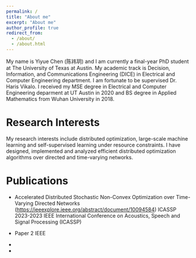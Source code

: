 ```yaml
---
permalink: /
title: "About me"
excerpt: "About me"
author_profile: true
redirect_from: 
  - /about/
  - /about.html
---
```



My name is Yiyue Chen (陈祎玥) and I am currently a final-year PhD student at The University of Texas at Austin. My academic track is Decision, Information, and Communications Engineering (DICE) in Electrical and Computer Engineering department. I am fortunate to be supervised Dr. Haris Vikalo. I received my MSE degree in Electrical and Computer Engineering deparment at UT Austin in 2020 and BS degree in Applied Mathematics from Wuhan University in 2018.

Research Interests
======
My research interests include distributed optimization, large-scale machine learning and self-supervised learning under resource constraints. I have designed, implemented and analyzed efficient distributed optimization algorithms over directed and time-varying networks.

Publications
======
* Accelerated Distributed Stochastic Non-Convex Optimization over Time-Varying Directed Networks (https://ieeexplore.ieee.org/abstract/document/10094584)
  ICASSP 2023-2023 IEEE International Conference on Acoustics, Speech and Signal Processing (ICASSP)
* Paper 2
  IEEE


* 
* 
